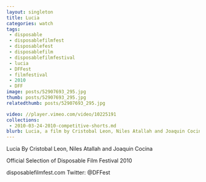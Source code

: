 ```yaml
---
layout: singleton
title: Lucia
categories: watch
tags:
 - disposable
 - disposablefilmfest
 - disposablefest
 - disposablefilm
 - disposablefilmfestival
 - lucia
 - DFFest
 - filmfestival
 - 2010
 - DFF
image: posts/52907693_295.jpg
thumb: posts/52907693_295.jpg
relatedthumb: posts/52907693_295.jpg

video: //player.vimeo.com/video/10225191
collections:
 - 2010-03-24-2010-competitive-shorts.md
blurb: Lucia, a film by Cristobal Leon, Niles Atallah and Joaquin Cocina.
---
```


Lucia
By Cristobal Leon, Niles Atallah and Joaquin Cocina

Official Selection of Disposable Film Festival 2010

disposablefilmfest.com
Twitter: @DFFest